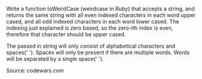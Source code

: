 Write a function toWeirdCase (weirdcase in Ruby) that accepts a string, and returns the same string with all even indexed characters in each word upper cased, and all odd indexed characters in each word lower cased. The indexing just explained is zero based, so the zero-ith index is even, therefore that character should be upper cased.

The passed in string will only consist of alphabetical characters and spaces(' '). Spaces will only be present if there are multiple words. Words will be separated by a single space(' ').

Source: codewars.com
